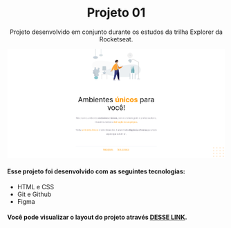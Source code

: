<h1 align="center"> Projeto 01 </h1>

<p align="center">
Projeto desenvolvido em conjunto durante os estudos da trilha Explorer da Rocketseat.
</p>

<p align="center">
  <img alt="Projeto 01" src="./images/preview.png">
</p>

#### Esse projeto foi desenvolvido com as seguintes tecnologias:

- HTML e CSS
- Git e Github
- Figma

#### Você pode visualizar o layout do projeto através [DESSE LINK](<https://www.figma.com/file/7NwK20aEb05csuYTG4hvM9/Explorer---Projeto-01-(Copy)?type=design&node-id=0-1&mode=design&t=ABE8JUi5bByplYvT-0>).
